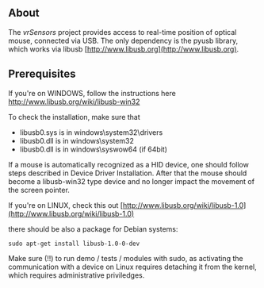 About
-----

The *vrSensors* project provides access to real-time position of optical mouse, connected via USB.
The only dependency is the pyusb library, which works via libusb [http://www.libusb.org](http://www.libusb.org).

Prerequisites
-------------

If you're on WINDOWS, follow the instructions here
http://www.libusb.org/wiki/libusb-win32

To check the installation, make sure that
- libusb0.sys is in windows\system32\drivers
- libusb0.dll is in windows\system32
- libusb0.dll is in windows\syswow64 (if 64bit)

If a mouse is automatically recognized as a HID device, one should follow steps described in Device Driver Installation.
After that the mouse should become a libusb-win32 type device and no longer impact the movement of the screen pointer.


If you're on LINUX, check this out [http://www.libusb.org/wiki/libusb-1.0](http://www.libusb.org/wiki/libusb-1.0)

there should be also a package for Debian systems:

```
sudo apt-get install libusb-1.0-0-dev
```

Make sure (!!) to run demo / tests / modules with sudo, as activating the communication with a device on Linux requires
detaching it from the kernel, which requires administrative priviledges.